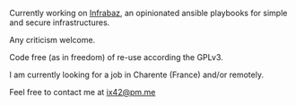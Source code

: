 Currently working on [Infrabaz](https://github.com/cpix42/Infrabaz), an opinionated ansible playbooks for simple and secure infrastructures.

Any criticism welcome.

Code free (as in freedom) of re-use according the GPLv3.

I am currently looking for a job in Charente (France) and/or remotely.  

Feel free to contact me at ix42@pm.me
